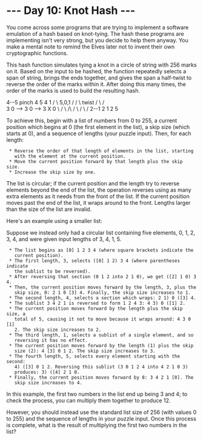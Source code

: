 # --- Day 10: Knot Hash ---

   You come across some programs that are trying to implement a software
   emulation of a hash based on knot-tying. The hash these programs are
   implementing isn't very strong, but you decide to help them anyway. You
   make a mental note to remind the Elves later not to invent their own
   cryptographic functions.

   This hash function simulates tying a knot in a circle of string with 256
   marks on it. Based on the input to be hashed, the function repeatedly
   selects a span of string, brings the ends together, and gives the span a
   half-twist to reverse the order of the marks within it. After doing this
   many times, the order of the marks is used to build the resulting hash.

   4--5   pinch   4  5           4   1
  /    \  5,0,1  / \/ \  twist  / \ / \
 3      0  -->  3      0  -->  3   X   0
  \    /         \ /\ /         \ / \ /
   2--1           2  1           2   5

   To achieve this, begin with a list of numbers from 0 to 255, a current
   position which begins at 0 (the first element in the list), a skip size
   (which starts at 0), and a sequence of lengths (your puzzle input). Then,
   for each length:

     * Reverse the order of that length of elements in the list, starting
       with the element at the current position.
     * Move the current position forward by that length plus the skip size.
     * Increase the skip size by one.

   The list is circular; if the current position and the length try to
   reverse elements beyond the end of the list, the operation reverses using
   as many extra elements as it needs from the front of the list. If the
   current position moves past the end of the list, it wraps around to the
   front. Lengths larger than the size of the list are invalid.

   Here's an example using a smaller list:

   Suppose we instead only had a circular list containing five elements, 0,
   1, 2, 3, 4, and were given input lengths of 3, 4, 1, 5.

     * The list begins as [0] 1 2 3 4 (where square brackets indicate the
       current position).
     * The first length, 3, selects ([0] 1 2) 3 4 (where parentheses indicate
       the sublist to be reversed).
     * After reversing that section (0 1 2 into 2 1 0), we get ([2] 1 0) 3 4.
     * Then, the current position moves forward by the length, 3, plus the
       skip size, 0: 2 1 0 [3] 4. Finally, the skip size increases to 1.
     * The second length, 4, selects a section which wraps: 2 1) 0 ([3] 4.
     * The sublist 3 4 2 1 is reversed to form 1 2 4 3: 4 3) 0 ([1] 2.
     * The current position moves forward by the length plus the skip size, a
       total of 5, causing it not to move because it wraps around: 4 3 0 [1]
       2. The skip size increases to 2.
     * The third length, 1, selects a sublist of a single element, and so
       reversing it has no effect.
     * The current position moves forward by the length (1) plus the skip
       size (2): 4 [3] 0 1 2. The skip size increases to 3.
     * The fourth length, 5, selects every element starting with the second:
       4) ([3] 0 1 2. Reversing this sublist (3 0 1 2 4 into 4 2 1 0 3)
       produces: 3) ([4] 2 1 0.
     * Finally, the current position moves forward by 8: 3 4 2 1 [0]. The
       skip size increases to 4.

   In this example, the first two numbers in the list end up being 3 and 4;
   to check the process, you can multiply them together to produce 12.

   However, you should instead use the standard list size of 256 (with values
   0 to 255) and the sequence of lengths in your puzzle input. Once this
   process is complete, what is the result of multiplying the first two
   numbers in the list?

